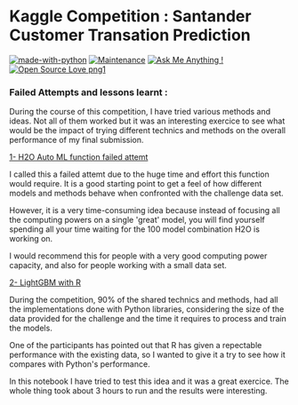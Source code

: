 # Kaggle Competition : Santander Customer Transation Prediction
[![made-with-python](https://img.shields.io/badge/Made%20with-Python-1f425f.svg)](https://twitter.com/wajdi_bs)
 [![Maintenance](https://img.shields.io/badge/Maintained%3F-yes-green.svg)](https://twitter.com/wajdi_bs) [![Ask Me Anything !](https://img.shields.io/badge/Ask%20me-anything-1abc9c.svg)](https://twitter.com/wajdi_bs)  [![Open Source Love png1](https://badges.frapsoft.com/os/v1/open-source.png?v=103)](https://twitter.com/wajdi_bs)

### Failed Attempts and lessons learnt :
During the course of this competition, I have tried various methods and ideas. Not all of them worked but it was an interesting exercice to see what would be the impact of trying different technics and methods on the overall performance of my final submission.


[1- H2O Auto ML function failed attemt](/Other_Scripts/Kaggle_H2O_Auto_ML_Function_Test_V03.ipynb)

I called this a failed attemt due to the huge time and effort this function would require. It is a good starting point to get a feel of how different models and methods behave when confronted with the challenge data set. 

However, it is a very time-consuming idea because instead of focusing all the computing powers on a single 'great' model, you will find yourself spending all your time waiting for the 100 model combination H2O is working on.

I would recommend this for people with a very good computing power capacity, and also for people working with a small data set.

[2- LightGBM with R](/Other_Scripts/R_LightGBM_NoteBook_V04.ipynb)

During the competition, 90% of the shared technics and methods, had all the implementations done with Python libraries, considering the size of the data provided for the challenge and the time it requires to process and train the models.

One of the participants has pointed out that R has given a repectable performance with the existing data, so I wanted to give it a try to see how it compares with Python's performance.

In this notebook I have tried to test this idea and it was a great exercice. The whole thing took about 3 hours to run and the results were interesting.

